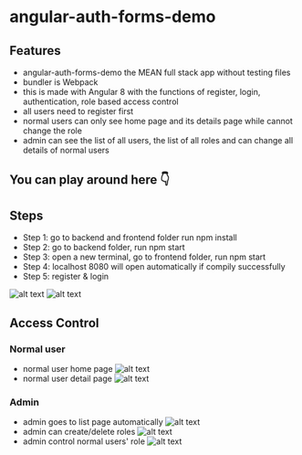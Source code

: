 # angular-auth-forms-demo
## Features
* angular-auth-forms-demo the MEAN full stack app without testing files
* bundler is Webpack
* this is made with Angular 8 with the functions of register, login, authentication, role based access control
* all users need to register first 
* normal users can only see home page and its details page while cannot change the role
* admin can see the list of all users, the list of all roles and can change all details of normal users
## You can play around here 👇


## Steps
* Step 1: go to backend and frontend folder run npm install
* Step 2: go to backend folder, run npm start
* Step 3: open a new terminal, go to frontend folder, run npm start
* Step 4: localhost 8080 will open automatically if compily successfully
* Step 5: register & login

![alt text](https://github.com/Daisyliu6/ng-webpack-auth-forms-demo/blob/master/images/register.png)
![alt text](https://github.com/Daisyliu6/ng-webpack-auth-forms-demo/blob/master/images/login.png)
## Access Control 
### Normal user 
* normal user home page 
![alt text](https://github.com/Daisyliu6/ng-webpack-auth-forms-demo/blob/master/images/normal_user_home_page.png)
* normal user detail page
![alt text](https://github.com/Daisyliu6/ng-webpack-auth-forms-demo/blob/master/images/normal_user_detail_page.png)
### Admin 
* admin goes to list page automatically 
![alt text](https://github.com/Daisyliu6/ng-webpack-auth-forms-demo/blob/master/images/admin_list_page.png)
* admin can create/delete roles
![alt text](https://github.com/Daisyliu6/ng-webpack-auth-forms-demo/blob/master/images/admin_role_page.png)
* admin control normal users' role
![alt text](https://github.com/Daisyliu6/ng-webpack-auth-forms-demo/blob/master/images/admin_control.png)

